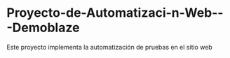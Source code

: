# Proyecto-de-Automatizaci-n-Web---Demoblaze
Este proyecto implementa la automatización de pruebas en el sitio web 

